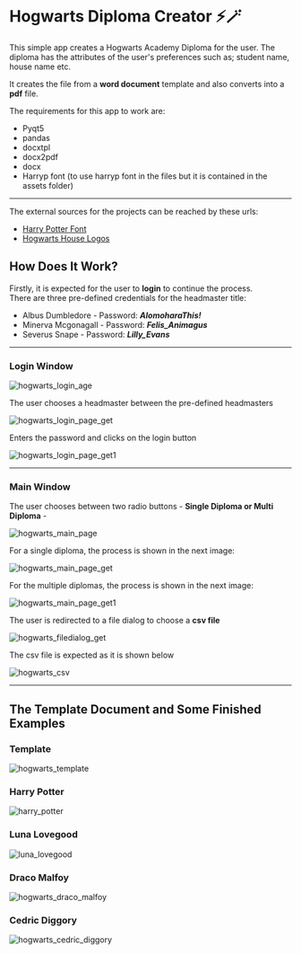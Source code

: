 # Hogwarts Diploma Creator ⚡🪄

This simple app creates a Hogwarts Academy Diploma for the user. The diploma has the attributes of the user's preferences such as; student name, house name etc.

It creates the file from a **word document** template and also converts into a **pdf** file.

The requirements for this app to work are:

* Pyqt5
* pandas
* docxtpl
* docx2pdf
* docx
* Harryp font (to use harryp font in the files but it is contained in the assets folder)

___

The external sources for the projects can be reached by these urls:

* [Harry Potter Font](https://fontmeme.com/fonts/harry-p-font/)
* [Hogwarts House Logos](https://tr.pinterest.com/pin/35747390779134770/)

## How Does It Work?

Firstly, it is expected for the user to **login** to continue the process. <br>
There are three pre-defined credentials for the headmaster title:
* Albus Dumbledore - Password: ***AlomoharaThis!***
* Minerva Mcgonagall - Password: ***Felis_Animagus***
* Severus Snape - Password: ***Lilly_Evans***

___

### Login Window

![hogwarts_login_age](https://github.com/user-attachments/assets/c8592a06-9682-4fa3-a62a-b6a30317e386)

The user chooses a headmaster between the pre-defined headmasters

![hogwarts_login_page_get](https://github.com/user-attachments/assets/199ec63a-9535-406c-b563-77cf52f1d4dd)

Enters the password and clicks on the login button

![hogwarts_login_page_get1](https://github.com/user-attachments/assets/dd82260b-a073-4ef3-8fab-7c3630b7de29)

___

### Main Window

The user chooses between two radio buttons - **Single Diploma or Multi Diploma** - 

![hogwarts_main_page](https://github.com/user-attachments/assets/6da5ea65-2ecd-4cd4-b21d-d9f7749ef1e7)

For a single diploma, the process is shown in the next image:

![hogwarts_main_page_get](https://github.com/user-attachments/assets/fc5a02e9-249c-433a-8f11-1b363b714856)

For the multiple diplomas, the process is shown in the next image:

![hogwarts_main_page_get1](https://github.com/user-attachments/assets/3e16ee18-f84d-4cc7-89c2-e2d7df00ede1)

The user is redirected to a file dialog to choose a **csv file**

![hogwarts_filedialog_get](https://github.com/user-attachments/assets/a07a9604-e21b-4f1d-9ec4-d741573225b2)

The csv file is expected as it is shown below

![hogwarts_csv](https://github.com/user-attachments/assets/81b41d1f-0add-4c0f-9475-78568aa4e394)

___

## The Template Document and Some Finished Examples

### Template

![hogwarts_template](https://github.com/user-attachments/assets/91169dba-2764-4fa6-8271-b981b09ad8da)

### Harry Potter

![harry_potter](https://github.com/user-attachments/assets/1460f129-a426-4162-9aa4-c710c17edcb8)

### Luna Lovegood

![luna_lovegood](https://github.com/user-attachments/assets/0e4aba5b-6eb1-409e-bcf8-eb3febd8d5ea)

### Draco Malfoy

![hogwarts_draco_malfoy](https://github.com/user-attachments/assets/0b52beeb-87c0-40b1-bc27-eeda8153b76b)

### Cedric Diggory

![hogwarts_cedric_diggory](https://github.com/user-attachments/assets/d557b3a4-200f-4067-bad0-5713f04962b8)
